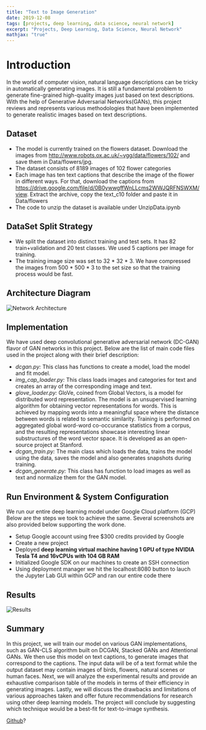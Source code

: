 ```yaml
---
title: "Text to Image Generation"
date: 2019-12-08
tags: [projects, deep learning, data science, neural network]
excerpt: "Projects, Deep Learning, Data Science, Neural Network"
mathjax: "true"
---
```


# Introduction
In the world of computer vision, natural language descriptions can be tricky in automatically generating images. It is still a fundamental problem to generate fine-grained high-quality images just based on text descriptions. With the help of Generative Adversarial Networks(GANs), this project reviews and represents various methodologies that have been implemented to generate realistic images based on text descriptions.

## Dataset
* The model is currently trained on the flowers dataset. Download the images from http://www.robots.ox.ac.uk/~vgg/data/flowers/102/ and save them in Data/flowers/jpg. 
* The dataset consists of 8189 images of 102 flower categories
* Each image has ten text captions that describe the image of the flower in different ways. For that, download the captions from https://drive.google.com/file/d/0B0ywwgffWnLLcms2WWJQRFNSWXM/view. Extract the archive, copy the text_c10 folder and paste it in Data/flowers
* The code to unzip the dataset is available under UnzipData.ipynb

## DataSet Split Strategy
* We split the dataset into distinct training and test sets. It has 82 train+validation and 20 test classes. We used 5 captions per image for training. 
* The training image size was set to 32 * 32 * 3. We have compressed the images from 500 * 500 * 3 to the set size so that the training process would be fast.

## Architecture Diagram
<img src="{{ site.url }}{{ site.baseurl }}/images/Text2Img/Arch.png" alt="Network Architecture">

## Implementation
We have used deep convolutional generative adversarial network (DC-GAN) flavor of GAN networks in this project. Below are the list of main code files used in the project along with their brief description:
- *dcgan.py:*
This class has functions to create a model, load the model and fit model.
- *img_cap_loader.py:*
This class loads images and categories for text and creates an array of the corresponding image and text.
- *glove_loader.py:*
GloVe, coined from Global Vectors, is a model for distributed word representation. The model is an unsupervised learning algorithm for obtaining vector representations for words. This is achieved by mapping words into a meaningful space where the distance between words is related to semantic similarity. Training is performed on aggregated global word-word co-occurance statistics from a corpus, and the resulting representations showcase interesting linear substructures of the word vector space. It is developed as an open-source project at Stanford.
- *dcgan_train.py:*
The main class which loads the data, trains the model using the data, saves the model and also generates snapshots during training.
- *dcgan_generate.py:*
This class has function to load images as well as text and normalize them for the GAN model.

## Run Environment & System Configuration
We run our entire deep learning model under Google Cloud platform (GCP)</b><br> Below are the steps we took to achieve the same. Several screenshots are also provided below supporting the work done.
* Setup Google account using free $300 credits provided by Google
* Create a new project
* Deployed **deep learning virtual machine having 1 GPU of type NVIDIA Tesla T4 and 16vCPUs with 104 GB RAM**
* Initialized Google SDK on our machines to create an SSH connection
* Using deployment manager we hit the localhost:8080 button to lauch the Jupyter Lab GUI within GCP and ran our entire code there

## Results
<img src="{{ site.url }}{{ site.baseurl }}/images/Text2Img/Text.png" alt="Results">

## Summary
In this project, we will train our model on various GAN implementations, such as GAN-CLS algorithm built on DCGAN, Stacked GANs and Attentional GANs. We then use this model on text captions, to generate images that correspond to the captions. The input data will be of a text format while the output dataset may contain images of birds, flowers, natural scenes or human faces. Next, we will analyze the experimental results and provide an exhaustive comparison table of the models in terms of their efficiency in generating images. Lastly, we will discuss the drawbacks and limitations of various approaches taken and offer future recommendations for research using other deep learning models. The project will conclude by suggesting which technique would be a best-fit for text-to-image synthesis.

[Github](https://github.com/reetika-goel)?
